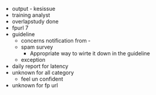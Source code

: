 - output - kesissue
- training analyst
- overlapstudy done
- fpurl 7
- guideline
	- concerns notification from -
	- spam survey
		- Appropriate way to wirte it down in the guideline
	- exception
- daily report for latency
- unknown for all category
	- feel un confident
- unknown for fp url